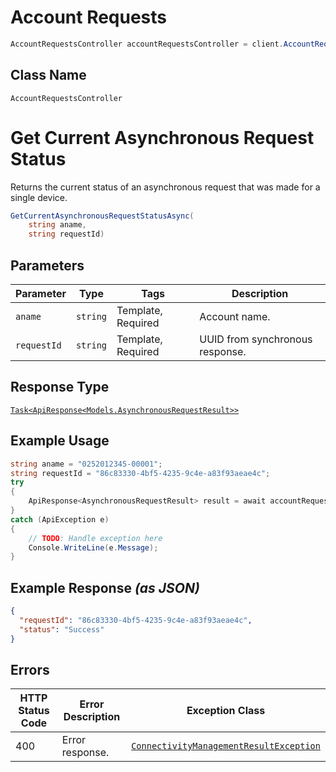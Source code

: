 # Account Requests

```csharp
AccountRequestsController accountRequestsController = client.AccountRequestsController;
```

## Class Name

`AccountRequestsController`


# Get Current Asynchronous Request Status

Returns the current status of an asynchronous request that was made for a single device.

```csharp
GetCurrentAsynchronousRequestStatusAsync(
    string aname,
    string requestId)
```

## Parameters

| Parameter | Type | Tags | Description |
|  --- | --- | --- | --- |
| `aname` | `string` | Template, Required | Account name. |
| `requestId` | `string` | Template, Required | UUID from synchronous response. |

## Response Type

[`Task<ApiResponse<Models.AsynchronousRequestResult>>`](../../doc/models/asynchronous-request-result.md)

## Example Usage

```csharp
string aname = "0252012345-00001";
string requestId = "86c83330-4bf5-4235-9c4e-a83f93aeae4c";
try
{
    ApiResponse<AsynchronousRequestResult> result = await accountRequestsController.GetCurrentAsynchronousRequestStatusAsync(aname, requestId);
}
catch (ApiException e)
{
    // TODO: Handle exception here
    Console.WriteLine(e.Message);
}
```

## Example Response *(as JSON)*

```json
{
  "requestId": "86c83330-4bf5-4235-9c4e-a83f93aeae4c",
  "status": "Success"
}
```

## Errors

| HTTP Status Code | Error Description | Exception Class |
|  --- | --- | --- |
| 400 | Error response. | [`ConnectivityManagementResultException`](../../doc/models/connectivity-management-result-exception.md) |

